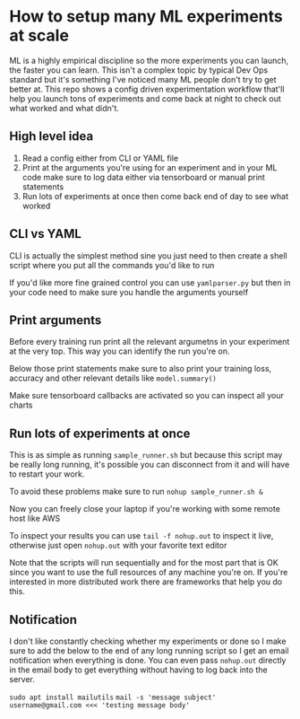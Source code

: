 # How to setup many ML experiments at scale

ML is a highly empirical discipline so the more experiments you can launch, the faster you can learn. This isn't a complex topic by typical Dev Ops standard but it's something I've noticed many ML people don't try to get better at. This repo shows a config driven experimentation workflow that'll help you launch tons of experiments and come back at night to check out what worked and what didn't.

## High level idea

1. Read a config either from CLI or YAML file
2. Print at the arguments you're using for an experiment and in your ML code make sure to log data either via tensorboard or manual print statements
4. Run lots of experiments at once then come back end of day to see what worked

## CLI vs YAML

CLI is actually the simplest method sine you just need to then create a shell script where you put all the commands you'd like to run

If you'd like more fine grained control you can use ```yamlparser.py``` but then in your code need to make sure you handle the arguments yourself

## Print arguments

Before every training run print all the relevant argumetns in your experiment at the very top. This way you can identify the run you're on.

Below those print statements make sure to also print your training loss, accuracy and other relevant details like ```model.summary()``` 

Make sure tensorboard callbacks are activated so you can inspect all your charts


## Run lots of experiments at once

This is as simple as running ```sample_runner.sh``` but because this script may be really long running, it's possible you can disconnect from it and will have to restart your work.

To avoid these problems make sure to run ```nohup sample_runner.sh &```

Now you can freely close your laptop if you're working with some remote host like AWS

To inspect your results you can use ```tail -f nohup.out``` to inspect it live, otherwise just open ```nohup.out``` with your favorite text editor

Note that the scripts will run sequentially and for the most part that is OK since you want to use the full resources of any machine you're on. If you're interested in more distributed work there are frameworks that help you do this.

## Notification
I don't like constantly checking whether my experiments or done so I make sure to add the below to the end of any long running script so I get an email notification when everything is done. You can even pass ```nohup.out``` directly in the email body to get everything without having to log back into the server.

```sudo apt install mailutils```
```mail -s 'message subject' username@gmail.com <<< 'testing message body' ```
